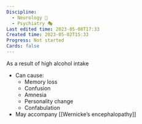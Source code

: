 ```yaml
---
Discipline:
  - Neurology 🧠
  - Psychiatry 🎭
Last edited time: 2023-05-08T17:33
Created time: 2023-05-02T15:33
Progress: Not started
Cards: false
---
```

As a result of high alcohol intake
- Can cause:
    - Memory loss
    - Confusion
    - Amnesia
    - Personality change
    - Confabulation
- May accompany [[Wernicke’s encephalopathy]]